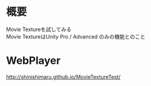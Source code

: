 # 概要
Movie Textureを試してみる  
Movie TextureはUnity Pro / Advanced のみの機能とのこと  
  
# WebPlayer
http://shinishimaru.github.io/MovieTextureTest/  

 
